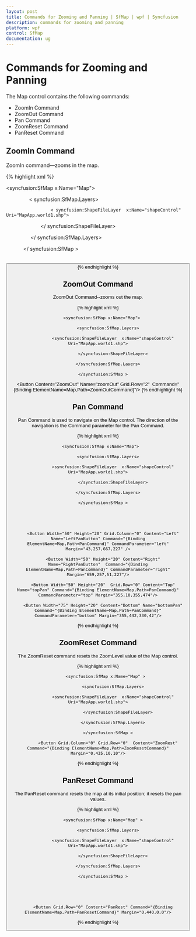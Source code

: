 ```yaml
---
layout: post
title: Commands for Zooming and Panning | SfMap | wpf | Syncfusion
description: commands for zooming and panning
platform: wpf
control: SfMap
documentation: ug
---
```


# Commands for Zooming and Panning

The Map control contains the following commands:

* ZoomIn Command
* ZoomOut Command
* Pan Command
* ZoomReset Command
* PanReset Command

## ZoomIn Command

ZoomIn command—zooms in the map.


{% highlight xml %}




<syncfusion:SfMap x:Name="Map">

                < syncfusion:SfMap.Layers>

                     < syncfusion:ShapeFileLayer  x:Name="shapeControl" Uri="MapApp.world1.shp">

                        </ syncfusion:ShapeFileLayer>

                 </ syncfusion:SfMap.Layers>

            </ syncfusion:SfMap >

         <Button Content="ZoomIn" Name="zoomIn" Grid.Row="0" Command="{Binding ElementName=Map,Path=ZoomInCommand}" VerticalAlignment="Bottom"/>
{% endhighlight %}

## ZoomOut Command

ZoomOut Command--zooms out the map.


{% highlight xml %}




       <syncfusion:SfMap x:Name="Map">

            <syncfusion:SfMap.Layers>

                <syncfusion:ShapeFileLayer  x:Name="shapeControl" Uri="MapApp.world1.shp">

                </syncfusion:ShapeFileLayer>

            </syncfusion:SfMap.Layers>

        </syncfusion:SfMap >

 <Button Content="ZoomOut" Name="zoomOut" Grid.Row="2"  Command="{Binding ElementName=Map,Path=ZoomOutCommand}"/>
{% endhighlight %}

## Pan Command

Pan Command is used to navigate on the Map control. The direction of the navigation is the Command parameter for the Pan Command.


{% highlight xml %}



      <syncfusion:SfMap x:Name="Map">

            <syncfusion:SfMap.Layers>

                <syncfusion:ShapeFileLayer  x:Name="shapeControl" Uri="MapApp.world1.shp">

                </syncfusion:ShapeFileLayer>

            </syncfusion:SfMap.Layers>

        </syncfusion:SfMap >





        <Button Width="50" Height="20" Grid.Column="0" Content="Left" Name="LeftPanButton" Command="{Binding ElementName=Map,Path=PanCommand}" CommandParameter="left" Margin="43,257,667,227" />

        <Button Width="50" Height="20" Content="Right"  Name="RightPanButton"  Command="{Binding ElementName=Map,Path=PanCommand}" CommandParameter="right" Margin="659,257,51,227"/>

        <Button Width="50" Height="20"  Grid.Row="0" Content="Top" Name="topPan" Command="{Binding ElementName=Map,Path=PanCommand}" CommandParameter="top" Margin="355,10,355,474"/>

        <Button Width="75" Height="20" Content="Bottom" Name="bottomPan" Command="{Binding ElementName=Map,Path=PanCommand}" CommandParameter="bottom" Margin="355,442,330,42"/>
{% endhighlight %}

## ZoomReset Command

The ZoomReset command resets the ZoomLevel value of the Map control.


{% highlight xml %}




          <syncfusion:SfMap x:Name="Map" >

                <syncfusion:SfMap.Layers>

                <syncfusion:ShapeFileLayer  x:Name="shapeControl" Uri="MapApp.world1.shp">

                    </syncfusion:ShapeFileLayer>

                </syncfusion:SfMap.Layers>

            </syncfusion:SfMap >

            <Button Grid.Column="0" Grid.Row="0"  Content="ZoomRest" Command="{Binding ElementName=Map,Path=ZoomResetCommand}" Margin="0,435,10,10"/>

{% endhighlight %}

## PanReset Command

The PanReset command resets the map at its initial position; it resets the pan values.


{% highlight xml %}




        <syncfusion:SfMap x:Name="Map" >

            <syncfusion:SfMap.Layers>

                <syncfusion:ShapeFileLayer  x:Name="shapeControl" Uri="MapApp.world1.shp">

                </syncfusion:ShapeFileLayer>

            </syncfusion:SfMap.Layers>

        </syncfusion:SfMap >





        <Button Grid.Row="0" Content="PanRest" Command="{Binding ElementName=Map,Path=PanResetCommand}" Margin="0,440,0,0"/>

{% endhighlight %}

